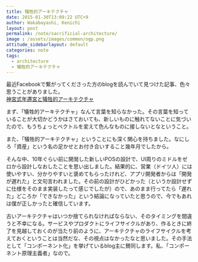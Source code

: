 ```yaml
---
title: 犠牲的アーキテクチャ
date: 2015-01-30T13:09:22 UTC+9
author: Wakabayashi, Kenichi
layout: post
permalink: /note/sacrificial-architecture/
image : /assets/images/common/ogp.png
attitude_sidebarlayout: default
categories: note
tags:
  - architecture
  - 犠牲的アーキテクチャ
---
```

最近Facebookで繋がってくださった方のblogを読んでいて見つけた記事、色々思うことがありました。<br />
[神宮式年遷宮と犠牲的アーキテクチャ](http://blog.oimou.com/shen-gong-shi-nian-qian-gong-toikenie-sheng-de-akitekutiyaaf27a09a/)

まず、「犠牲的アーキテクチャ」なんて言葉を知らなかった。その言葉を知っていることが大切かどうかはさておいても、新しいものに触れてないことに気づいたので、もうちょっとベクトルを変えて色んなものに接しないとなということ。

また、「犠牲的アーキテクチャ」ということにも深く関心を持ちました。なにしろ「資産」という名の足かせとお付き合いすること幾年月でしたから。

そんな中、10年ぐらい前に開発した新しいPOSの設計で、UI周りのミドルをゼロから設計しなおしたことを思い出しました。結果的に、営業（ドイツ人）には使いやすい、分かりやすいと褒めてもらったけれど、アプリ開発者からは「開発が遅れた」と文句言われました。その前の設計がひどかった（というか設計せずに仕様をそのまま実装したって感じでしたが）ので、あのまま行ってたら「遅れた」どころか「できなかった」という結論になっていたと思うので、今でもあれは僕が正しかったと確信しています。

古いアーキテクチャはいつか捨てられなければならない、そのタイミングを間違うと不幸になる。サービスやプロダクトにライフサイクルがあり、作るときに終了を見越しておくのが当たり前のように、アーキテクチャのライフサイクルを考えておくということは当然だな、その視点はなかったなと思いました。その手法として「コンポーネント化」を挙げているblog主に賛同します。私、「コンポーネント原理主義者」なので。
